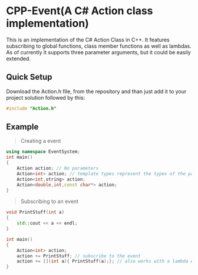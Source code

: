 # CPP-Event(A C# Action class implementation)
This is an implementation of the C# Action Class in C++. It features subscribing to global functions, class member functions as well as lambdas.
As of currently it supports three parameter arguments, but it could be easily extended. 

## Quick Setup
Download the Action.h file, from the repository and than just add it to your project solution followed by this:
```C++
#include "Action.h"
```

## Example

> Creating a event 
```C++
using namespace EventSystem;
int main()
{
    Action action; // No parameters 
    Action<int> action; // template types represent the types of the parameters
    Action<int,string> action;
    Action<double,int,const char*> action;
}

```

> Subscribing to an event

```C++
void PrintStuff(int a)
{
    std::cout << a << endl;
}

int main()
{
    Action<int> action;
    action += PrintStuff; // subscribe to the event
    action += [](int a){ PrintStuff(a);}; // also works with a lambda expression
}
```
